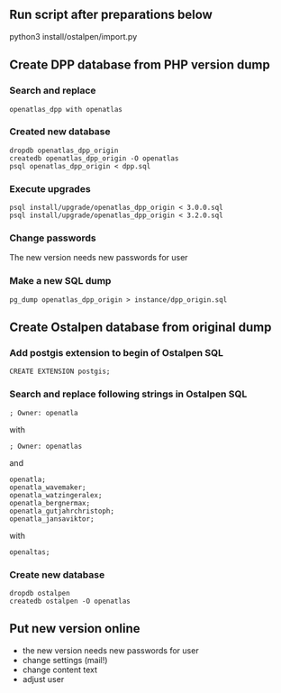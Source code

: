 ## Run script after preparations below

python3 install/ostalpen/import.py

## Create DPP database from PHP version dump

### Search and replace

    openatlas_dpp with openatlas

### Created new database

    dropdb openatlas_dpp_origin
    createdb openatlas_dpp_origin -O openatlas
    psql openatlas_dpp_origin < dpp.sql

### Execute upgrades

    psql install/upgrade/openatlas_dpp_origin < 3.0.0.sql
    psql install/upgrade/openatlas_dpp_origin < 3.2.0.sql

### Change passwords

The new version needs new passwords for user

### Make a new SQL dump

    pg_dump openatlas_dpp_origin > instance/dpp_origin.sql

## Create Ostalpen database from original dump

### Add postgis extension to begin of Ostalpen SQL

    CREATE EXTENSION postgis;

### Search and replace following strings in Ostalpen SQL

    ; Owner: openatla

with

    ; Owner: openatlas

and

    openatla;
    openatla_wavemaker;
    openatla_watzingeralex;
    openatla_bergnermax;
    openatla_gutjahrchristoph;
    openatla_jansaviktor;

with

    openaltas;

### Create new database

    dropdb ostalpen
    createdb ostalpen -O openatlas

## Put new version online

- the new version needs new passwords for user
- change settings (mail!)
- change content text
- adjust user

